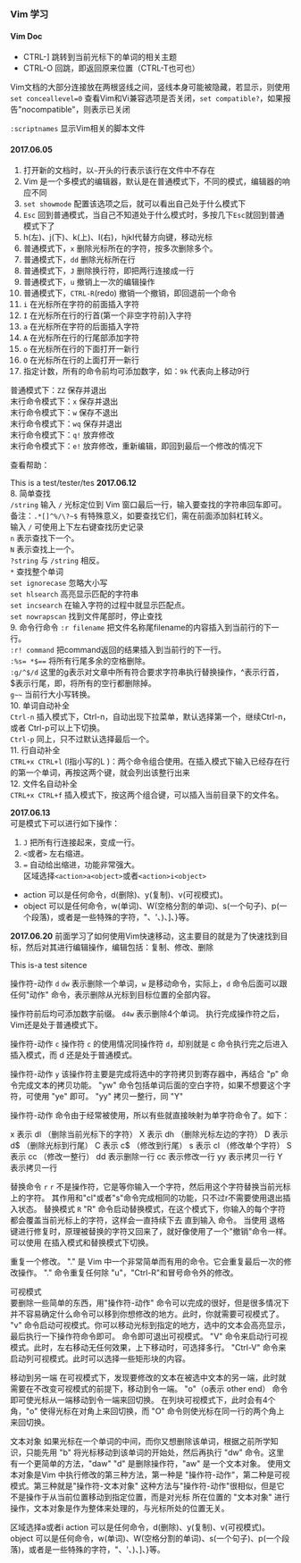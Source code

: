 ### Vim 学习

#### Vim Doc

* CTRL-] 跳转到当前光标下的单词的相关主题
* CTRL-O 回跳，即返回原来位置（CTRL-T也可也）

Vim文档的大部分连接放在两根竖线之间，竖线本身可能被隐藏，若显示，则使用`set conceallevel=0`
查看Vim和Vi兼容选项是否关闭，`set compatible?`，如果报告"nocompatible"，则表示已关闭

`:scriptnames` 显示Vim相关的脚本文件  

#### 2017.06.05
1. 打开新的文档时，以`~`开头的行表示该行在文件中不存在  
2. Vim 是一个多模式的编辑器，默认是在普通模式下，不同的模式，编辑器的响应不同  
3. `set showmode` 配置该选项之后，就可以看出自己处于什么模式下  
4. `Esc` 回到普通模式，当自己不知道处于什么模式时，多按几下`Esc`就回到普通模式下了  
5. h(左)、j(下)、k(上)、l(右)，hjkl代替方向键，移动光标  
6. 普通模式下，`x` 删除光标所在的字符，按多次删除多个。  
7. 普通模式下，`dd` 删除光标所在行  
8. 普通模式下，`J` 删除换行符，即把两行连接成一行  
9. 普通模式下，`u` 撤销上一次的编辑操作  
10. 普通模式下，`CTRL-R`(redo) 撤销一个撤销，即回退前一个命令  
11. `i` 在光标所在字符的前面插入字符  
12. `I` 在光标所在行的行首(第一个非空字符前)入字符  
13. `a` 在光标所在字符的后面插入字符  
14. `A` 在光标所在行的行尾部添加字符  
15. `o` 在光标所在行的下面打开一新行  
16. `O` 在光标所在行的上面打开一新行  
17. 指定计数，所有的命令前均可添加数字，如：`9k` 代表向上移动9行  

普通模式下：`ZZ` 保存并退出  
末行命令模式下：`x` 保存并退出  
末行命令模式下：`w` 保存不退出  
末行命令模式下：`wq` 保存并退出  
末行命令模式下：`q!` 放弃修改  
末行命令模式下：`e!` 放弃修改，重新编辑，即回到最后一个修改的情况下  

查看帮助：

This is a test/tester/tes
**2017.06.12**   
8. 简单查找  
`/string` 输入 `/` 光标定位到 Vim 窗口最后一行，输入要查找的字符串回车即可。  
    备注：`.*[]^%/\?~$` 有特殊意义，如要查找它们，需在前面添加斜杠转义。  
        输入 `/` 可使用上下左右键查找历史记录  
`n` 表示查找下一个。  
`N` 表示查找上一个。  
`?string` 与 `/string` 相反。  
`*` 查找整个单词  
`set ignorecase` 忽略大小写  
`set hlsearch` 高亮显示匹配的字符串  
`set incsearch` 在输入字符的过程中就显示匹配点。  
`set nowrapscan` 找到文件尾部时，停止查找  
9. 命令行命令
`:r filename` 把文件名称尾filename的内容插入到当前行的下一行。  
`:r! command` 把command返回的结果插入到当前行的下一行。  
`:%s= *$==`   将所有行尾多余的空格删除。  
`:g/^$/d`     这里的g表示对文章中所有符合要求字符串执行替换操作，^表示行首，$表示行尾，即，将所有的空行都删除掉。  
`g~~`         当前行大小写转换。  
10. 单词自动补全   
`Ctrl-n` 插入模式下，Ctrl-n，自动出现下拉菜单，默认选择第一个，继续Ctrl-n，或者 Ctrl-p可以上下切换。  
`Ctrl-p` 同上，只不过默认选择最后一个。  
11. 行自动补全  
`CTRL+x CTRL+l` (l指小写的L )：两个命令组合使用。在插入模式下输入已经存在行的第一个单词，再按这两个键，就会列出该整行出来  
12. 文件名自动补全  
`CTRL+x CTRL+f` 插入模式下，按这两个组合键，可以插入当前目录下的文件名。  

**2017.06.13**  
可是模式下可以进行如下操作：  
1. `J` 把所有行连接起来，变成一行。  
2. `<`或者`>` 左右缩进。  
3. `=` 自动给出缩进，功能非常强大。  
区域选择`<action>a<object>`或者`<action>i<object>`  
* action 可以是任何命令，d(删除)、y(复制)、v(可视模式)。
* object 可以是任何命令，w(单词)、W(空格分割的单词)、s(一个句子)、p(一个段落)，或者是一些特殊的字符，"、'、)、]、}等。

**2017.06.20** 
前面学习了如何使用Vim快速移动，这主要目的就是为了快速找到目标，然后对其进行编辑操作，编辑包括：复制、修改、删除

This is-a test sitence

操作符-动作 `d`
`dw` 表示删除一个单词，`w` 是移动命令，实际上，`d` 命令后面可以跟
任何"动作" 命令，表示删除从光标到目标位置的全部内容。

操作符前后均可添加数字前缀。
`d4w` 表示删除4个单词。
执行完成操作符之后，Vim还是处于普通模式下。

操作符-动作  `c`
操作符 `c` 的使用情况同操作符 `d`，却别就是 c 命令执行完之后进入插入模式，而 d
还是处于普通模式。

操作符-动作  `y`
该操作符主要是完成将选中的字符拷贝到寄存器中，再结合 "p"
命令完成文本的拷贝功能。
"yw" 命令包括单词后面的空白字符，如果不想要这个字符，可使用 "ye" 即可。
"yy" 拷贝一整行，同 "Y"

操作符-动作 命令由于经常被使用，所以有些就直接映射为单字符命令了。如下：

x 表示 dl （删除当前光标下的字符）
X 表示 dh （删除光标左边的字符）
D 表示 d$ （删除光标到行尾）
C 表示 c$ （修改到行尾）
s 表示 cl （修改单个字符）
S 表示 cc （修改一整行）
dd 表示删除一行
cc 表示修改一行
yy 表示拷贝一行
Y  表示拷贝一行

替换命令 `r`
`r` 不是操作符，它是等你输入一个字符，然后用这个字符替换当前光标上的字符。
其作用和"cl"或者"s"命令完成相同的功能，只不过r不需要使用<Esc>退出插入状态。
替换模式 `R`
"R"
命令启动替换模式，在这个模式下，你输入的每个字符都会覆盖当前光标上的字符，这样会一直持续下去
直到输入 <Esc> 命令。
当使用<BS>
退格键进行修复时，原理被替换的字符又回来了，就好像使用了一个"撤销"命令一样。
可以使用 <Insert> 在插入模式和替换模式下切换。


重复一个修改。
"." 是 Vim 中一个非常简单而有用的命令。它会重复最后一次的修改操作。
"." 命令重复任何除 "u"，"Ctrl-R"和冒号命令外的修改。


可视模式  
要删除一些简单的东西，用"操作符-动作" 命令可以完成的很好，但是很多情况下
并不容易确定什么命令可以移到你想修改的地方。此时，你就需要可视模式了。
"v"
命令启动可视模式。你可以移动光标到指定的地方，选中的文本会高亮显示，最后执行一下操作符命令即可。
<Esc> 命令即可退出可视模式。
"V" 命令来启动行可视模式。此时，左右移动无任何效果，上下移动时，可选择多行。
"Ctrl-V" 命令来启动列可视模式。此时可以选择一些矩形块的内容。

移动到另一端
在可视模式下，发现要修改的文本在被选中文本的另一端，此时就需要在不改变可视模式的前提下，移动到令一端。
"o"（o表示 other end） 命令即可使光标从一端移动到令一端来回切换。
在列块可视模式下，此时会有4个角，"o" 使得光标在对角上来回切换，而 "O"
命令则使光标在同一行的两个角上来回切换。


文本对象
如果光标在一个单词的中间，而你又想删除该单词，根据之前所学知识，只能先用 "b"
将光标移动到该单词的开始处，然后再执行 "dw" 命令。这里有一个更简单的方法，"daw"
"d" 是删除操作符，"aw" 是一个文本对象。
使用文本对象是Vim 中执行修改的第三种方法，第一种是
"操作符-动作"，第二种是可视模式。第三种就是"操作符-文本对象"
这种方法与"操作符-动作"很相似，但是它不是操作于从当前位置移动到指定位置，而是对光标
所在位置的 "文本对象" 进行操作，文本对象是作为整体来处理的，与光标所处的位置无关。

区域选择<action>a<object>或者<action>i<object>
action 可以是任何命令，d(删除)、y(复制)、v(可视模式)。
object 可以是任何命令，w(单词)、W(空格分割的单词)、s(一个句子)、p(一个段落)，或者是一些特殊的字符，"、'、)、]、}等。





